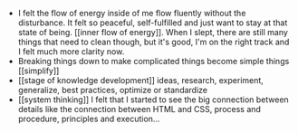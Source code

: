 - I felt the flow of energy inside of me flow fluently without the disturbance. It felt so peaceful, self-fulfilled and just want to stay at that state of being. [[inner flow of energy]]. When I slept, there are still many things that need to clean though, but it's good, I'm on the right track and I felt much more clarity now.
- Breaking things down to make complicated things become simple things [[simplify]]
- [[stage of knowledge development]] ideas, research, experiment, generalize, best practices, optimize or standardize
- [[system thinking]] I felt that I started to see the big connection between details like the connection between HTML and CSS, process and procedure, principles and execution...
